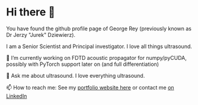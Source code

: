 # Hi there 👋

You have found the github profile page of George Rey (previously known as Dr Jerzy "Jurek" Dziewierz).

I am a Senior Scientist and Principal investigator. I love all things ultrasound.

🔭 I’m currently working on FDTD acoustic propagator for numpy/pyCUDA, possibly with PyTorch support later on (and full differentiation)

💬 Ask me about ultrasound. I love everything ultrasound.

📫 How to reach me: See my [portfolio website here](https://www.rey.wiki) or contact me [on LinkedIn](https://www.linkedin.com/in/dr-george-rey-dziewierz/)



  <!--
  **jerzydziewierz/jerzydziewierz** is a ✨ _special_ ✨ repository because its `README.md` (this file) appears on your GitHub profile.

  Here are some ideas to get you started:

  - 🔭 I’m currently working on ...
  - 🌱 I’m currently learning ...
  - 👯 I’m looking to collaborate on ...
  - 🤔 I’m looking for help with ...
  - 💬 Ask me about ...
  - 📫 How to reach me: ...
  - 😄 Pronouns: ...
  - ⚡ Fun fact: ...
    -->


